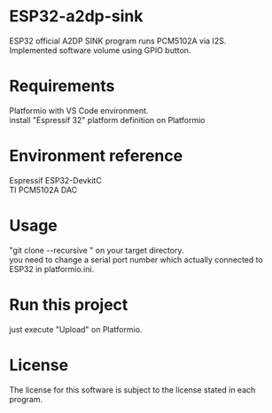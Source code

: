 # ESP32-a2dp-sink

ESP32 official A2DP SINK program runs PCM5102A via I2S.    
Implemented software volume using GPIO button.    

# Requirements  

  Platformio with VS Code environment.    
  install "Espressif 32" platform definition on Platformio   

# Environment reference  
  
  Espressif ESP32-DevkitC  
  TI PCM5102A DAC

# Usage

"git clone --recursive <this pages URL>" on your target directory.   
you need to change a serial port number which actually connected to ESP32 in platformio.ini.  

# Run this project

just execute "Upload" on Platformio.    

# License

The license for this software is subject to the license stated in each program.  
